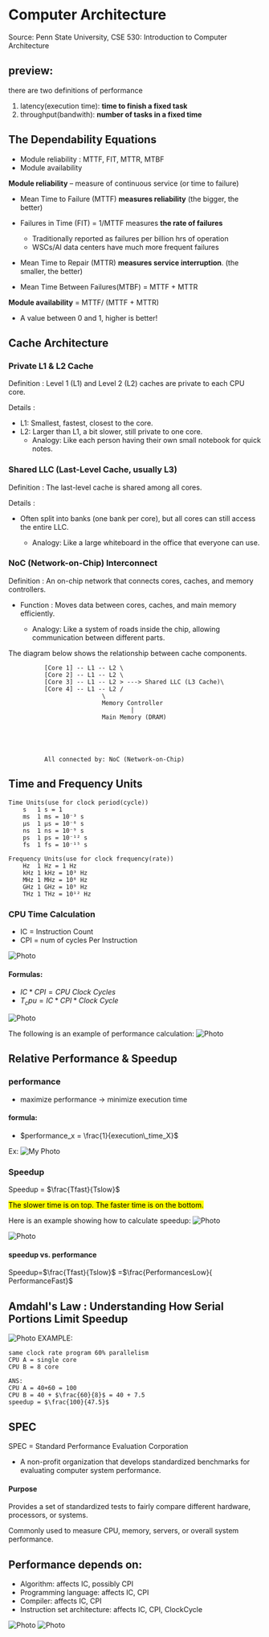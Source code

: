 # Computer Architecture

Source: Penn State University, CSE 530: Introduction to Computer Architecture

## preview:

there are two definitions of performance

1.  latency(execution time): **time to finish a fixed task**
2.  throughput(bandwith): **number of tasks in a fixed time**

## The Dependability Equations

-   Module reliability : MTTF, FIT, MTTR, MTBF
-   Module availability

**Module reliability** – measure of continuous service (or time to failure)

-   Mean Time to Failure (MTTF) **measures reliability** (the bigger, the better)
-   Failures in Time (FIT) = 1/MTTF measures **the rate of failures**

    -   Traditionally reported as failures per billion hrs of operation
    -   WSCs/AI data centers have much more frequent failures

-   Mean Time to Repair (MTTR) **measures service interruption**. (the smaller, the better)

-   Mean Time Between Failures(MTBF) = MTTF + MTTR

**Module availability** = MTTF/ (MTTF + MTTR)

-   A value between 0 and 1, higher is better!

## Cache Architecture

### Private L1 & L2 Cache

Definition : Level 1 (L1) and Level 2 (L2) caches are private to each CPU core.

Details :

-   L1: Smallest, fastest, closest to the core.
-   L2: Larger than L1, a bit slower, still private to one core.
    -   Analogy: Like each person having their own small notebook for quick notes.

### Shared LLC (Last-Level Cache, usually L3)

Definition : The last-level cache is shared among all cores.

Details :

-   Often split into banks (one bank per core), but all cores can still access the entire LLC.

    -   Analogy: Like a large whiteboard in the office that everyone can use.

### NoC (Network-on-Chip) Interconnect

Definition : An on-chip network that connects cores, caches, and memory controllers.

-   Function : Moves data between cores, caches, and main memory efficiently.

    -   Analogy: Like a system of roads inside the chip, allowing communication between different parts.

The diagram below shows the relationship between cache components.

              [Core 1] -- L1 -- L2 \
              [Core 2] -- L1 -- L2 \
              [Core 3] -- L1 -- L2 > ---> Shared LLC (L3 Cache)\
              [Core 4] -- L1 -- L2 /
                              \
                              Memory Controller
                                      |
                              Main Memory (DRAM)





              All connected by: NoC (Network-on-Chip)

## <recall>Time and Frequency Units

    Time Units(use for clock period(cycle))
        s	1 s = 1
        ms	1 ms = 10⁻³ s
        µs	1 µs = 10⁻⁶ s
        ns	1 ns = 10⁻⁹ s
        ps	1 ps = 10⁻¹² s
        fs	1 fs = 10⁻¹⁵ s

    Frequency Units(use for clock frequency(rate))
        Hz	1 Hz = 1 Hz
        kHz	1 kHz = 10³ Hz
        MHz	1 MHz = 10⁶ Hz
        GHz	1 GHz = 10⁹ Hz
        THz	1 THz = 10¹² Hz

### CPU Time Calculation

-   IC = Instruction Count
-   CPI = num of cycles Per Instruction

![Photo](CA_note1Pic2.jpeg)

#### Formulas:

-   $IC*CPI = CPU\ Clock\ Cycles$
-   $T_cpu = IC * CPI * Clock\ Cycle$

![Photo](CA_note1Pic4.jpeg)

The following is an example of performance calculation:
![Photo](CA_note1Pic3.jpeg)

## Relative Performance & Speedup

### performance

-   maximize performance -> minimize execution time

#### formula:

-   $performance_x = \frac{1}{execution\_time_X}$

Ex:
![My Photo](CA_notePic1.jpeg)

### Speedup

Speedup = $\frac{Tfast}{​Tslow​​}$

<mark>The slower time is on top.
The faster time is on the bottom.</mark>

Here is an example showing how to calculate speedup:
![Photo](CA_note1Pic5.jpeg)

![Photo](CA_notePic9.jpeg)

#### speedup vs. performance

Speedup=$\frac{Tfast}{​Tslow​​}$
​​=$\frac{PerformancesLow}{​PerformanceFast​​}$

## Amdahl's Law : Understanding How Serial Portions Limit Speedup

![Photo](CA_note1Pic7.jpeg)
EXAMPLE:

    same clock rate program 60% parallelism
    CPU A = single core
    CPU B = 8 core

    ANS:
    CPU A = 40+60 = 100
    CPU B = 40 + $\frac{60}{8}$ = 40 + 7.5
    speedup = $\frac{100}{47.5}$

## SPEC

SPEC = Standard Performance Evaluation Corporation

-   A non-profit organization that develops standardized benchmarks for evaluating computer system performance.

#### Purpose

Provides a set of standardized tests to fairly compare different hardware, processors, or systems.

Commonly used to measure CPU, memory, servers, or overall system performance.

## Performance depends on:

-   Algorithm: affects IC, possibly CPI
-   Programming language: affects IC, CPI
-   Compiler: affects IC, CPI
-   Instruction set architecture: affects IC, CPI, ClockCycle

![Photo](CA_note1Pic6.jpeg)
![Photo](CA_note1Pic8.jpeg)
